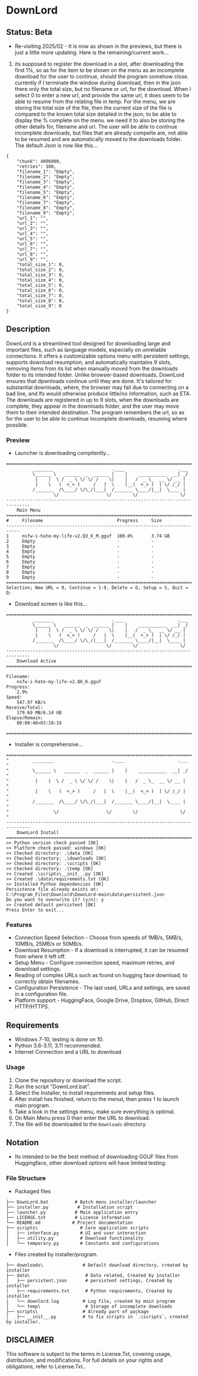 # DownLord
## Status: Beta
- Re-visiting 2025/02 - It is now as shown in the previews, but there is just a little more updating. Here is the remaining/current work...
1. its supposed to register the download in a slot, after downloading the first 1%, so as for the item to be shown on the menu as an incomplete download for the user to continue, should the program somehow close. currently if I terminate the window during download, then in the json there only the total size, but no filename or url, for the download. When I select 0 to enter a new url, and provide the same url, it does seem to be able to resume from the relating file in temp. For the menu, we are storing the total size of the file, then the current size of the file is compared to the known total size detailed in the json, to be able to display the % complete on the menu. we need it to also be storing the other details for, filename and url. The user will be able to continue incomplete downloads, but files that are already compelte are, not able to be resumed and are automatically moved to the downloads folder. The default Json is now like this...
```
{
    "chunk": 4096000,
    "retries": 100,
    "filename_1": "Empty",
    "filename_2": "Empty",
    "filename_3": "Empty",
    "filename_4": "Empty",
    "filename_5": "Empty",
    "filename_6": "Empty",
    "filename_7": "Empty",
    "filename_8": "Empty",
    "filename_9": "Empty",
    "url_1": "",
    "url_2": "",
    "url_3": "",
    "url_4": "",
    "url_5": "",
    "url_6": "",
    "url_7": "",
    "url_8": "",
    "url_9": "",
    "total_size_1": 0,
    "total_size_2": 0,
    "total_size_3": 0,
    "total_size_4": 0,
    "total_size_5": 0,
    "total_size_6": 0,
    "total_size_7": 0,
    "total_size_8": 0,
    "total_size_9": 0
}
```

## Description
DownLord is a streamlined tool designed for downloading large and important files, such as language models, especially on unreliable connections. It offers a customizable options menu with persistent settings, supports download resumption, and automatically maintains 9 slots, removing items from its list when manually moved from the downloads folder to its intended folder. Unlike browser-based downloads, DownLord ensures that dpwnloads continue until they are done. It's tailored for substantial downloads, where, the browser may fail due to connecting on a bad line, and lfs would otherwise produce little/no information, such as ETA. The downloads are registered in up to 9 slots, when the downloads are complete, they appear in the downloads folder, and the user may move them to their intended destination. The program remembers the url, so as for the user to be able to continue incomplete downloads, resuming where possible. 

### Preview
- Launcher is downloading compitently...
```
===============================================================================
          ________                      .____                    .___
          \______ \   ______  _  ______ |    |    ___________  __| _/
           |    |  \ /  _ \ \/ \/ /    \|    |   /  _ \_  __ \/ __ |
           |    \   (  <_> )     /   |  \    |__(  <_> )  | \/ /_/ |
          /_______  /\____/ \/\_/|___|  /_______ \____/|__|  \____ |
                  \/                  \/        \/                \/
-------------------------------------------------------------------------------
    Main Menu
===============================================================================
#     Filename                            Progress     Size
---------------------------------------------------------------------------
1     nsfw-i-hate-my-life-v2.Q3_K_M.gguf  100.0%       3.74 GB
2     Empty                               -            -
3     Empty                               -            -
4     Empty                               -            -
5     Empty                               -            -
6     Empty                               -            -
7     Empty                               -            -
8     Empty                               -            -
9     Empty                               -            -
===============================================================================
Selection; New URL = 0, Continue = 1-9, Delete = D, Setup = S, Quit = Q:

```
- Download screen is like this...
```
===============================================================================
          ________                      .____                    .___
          \______ \   ______  _  ______ |    |    ___________  __| _/
           |    |  \ /  _ \ \/ \/ /    \|    |   /  _ \_  __ \/ __ |
           |    \   (  <_> )     /   |  \    |__(  <_> )  | \/ /_/ |
          /_______  /\____/ \/\_/|___|  /_______ \____/|__|  \____ |
                  \/                  \/        \/                \/
-------------------------------------------------------------------------------
    Download Active
===============================================================================

Filename:
    nsfw-i-hate-my-life-v2.Q6_K.gguf
Progress:
    2.9%
Speed:
    547.97 KB/s
Receive/Total:
    179.69 MB/6.14 GB
Elapse/Remain:
    00:00:48<03:10:19

===============================================================================

```
- Installer is comprehensive...
```
===============================================================================
"         ________                      .____                    .___         "
"         \______ \   ______  _  ______ |    |    ___________  __| _/         "
"          |    |  \ /  _ \ \/ \/ /    \|    |   /  _ \_  __ \/ __ |          "
"          |    \   (  <_> )     /   |  \    |__(  <_> )  | \/ /_/ |          "
"         /_______  /\____/ \/\_/|___|  /_______ \____/|__|  \____ |          "
"                 \/                  \/        \/                \/          "
-------------------------------------------------------------------------------
    DownLord Install
===============================================================================
>> Python version check passed [OK]
>> Platform check passed: windows [OK]
>> Checked directory: .\data [OK]
>> Checked directory: .\downloads [OK]
>> Checked directory: .\scripts [OK]
>> Checked directory: .\temp [OK]
>> Created .\scripts\__init__.py [OK]
>> Created .\data\requirements.txt [OK]
>> Installed Python dependencies [OK]
Persistence file already exists at: C:\Program_Filez\Downlord\DownLord-main\data\persistent.json
Do you want to overwrite it? (y/n): y
>> Created default persistent [OK]
Press Enter to exit...
```


### Features
- Connection Speed Selection - Choose from speeds of 1MB/s, 5MB/s, 10MB/s, 25MB/s or 50MB/s.
- Download Resumption - If a download is interrupted, it can be resumed from where it left off.
- Setup Menu - Configure connection speed, maximum retries, and download settings.
- Reading of complex URLs such as found on hugging face download, to correctly obtain filenames.
- Configuration Persistence - The last used, URLs and settings, are saved in a configuration file.
- Platform support - HuggingFace, Google Drive, Dropbox, GitHub, Direct HTTP/HTTPS.

## Requirements
- Windows 7-10, testing is done on 10.
- Python 3.6-3.11, 3.11 recommended.
- Internet Connection and a URL to download.

### Usage
1. Clone the repository or download the script.
2. Run the script "DownLord.bat".
3. Select the Installer, to install requirements and setup files.
4. After install has finished, return to the menut, then press 1 to launch main program.
5. Take a look in the settings menu, make sure everything is optimal.
4. On Main Menu press 0 then enter the URL to download.
5. The file will be downloaded to the `Downloads` directory.

## Notation
- Its intended to be the best method of downloading GGUF files from Huggingface, other download options will have limited testing. 

### File Structure
- Packaged files
```
├── DownLord.bat          # Batch menu installer/launcher
├── installer.py           # Installation script
├── launcher.py           # Main application entry
├── LICENSE.txt           # License information
└── README.md            # Project documentation
├── scripts\                # Core application scripts
│   ├── interface.py        # UI and user interaction
│   ├── utility.py          # Download functionality
│   └── temporary.py        # Constants and configurations
```
- Files created by installer/program.
```
├── downloads\               # Default download directory, created by installer
├── data\                     # Data related, Created by installer
│   ├── persistent.json       # persistent settings, Created by installer
│   ├── requirements.txt      # Python requirements, Created by installer
│   └── downlord.log         # Log file, created by main program
│   └── temp\                 # Storage of incomplete downloads
├── scripts\                 # Already part of package
│   ├── __init__.py          # to fix scripts in `.\scripts`, created by installer.
```

## DISCLAIMER
This software is subject to the terms in License.Txt, covering usage, distribution, and modifications. For full details on your rights and obligations, refer to License.Txt..
